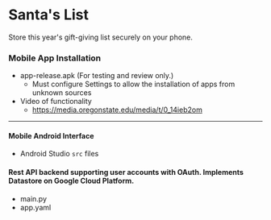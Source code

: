 # Santa's List
  Store this year's gift-giving list securely on your phone.
  
### Mobile App Installation
  * app-release.apk (For testing and review only.)
    * Must configure Settings to allow the installation of apps from unknown sources
  * Video of functionality
    * https://media.oregonstate.edu/media/t/0_14ieb2om
    
____
#### Mobile Android Interface
  * Android Studio `src` files

#### Rest API backend supporting user accounts with OAuth. Implements Datastore on Google Cloud Platform.
  * main.py
  * app.yaml
